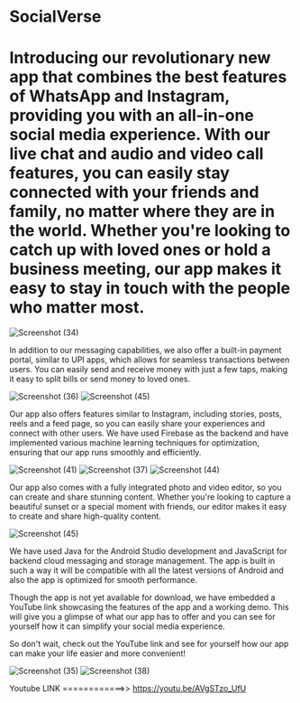 # SocialVerse
# Introducing our revolutionary new app that combines the best features of WhatsApp and Instagram, providing you with an all-in-one social media experience. With our live chat and audio and video call features, you can easily stay connected with your friends and family, no matter where they are in the world. Whether you're looking to catch up with loved ones or hold a business meeting, our app makes it easy to stay in touch with the people who matter most.

![Screenshot (34)](https://user-images.githubusercontent.com/101708836/214083510-a197bfb3-f337-439e-b8dc-87a0f699d70f.png)

In addition to our messaging capabilities, we also offer a built-in payment portal, similar to UPI apps, which allows for seamless transactions between users. You can easily send and receive money with just a few taps, making it easy to split bills or send money to loved ones.

![Screenshot (36)](https://user-images.githubusercontent.com/101708836/214083454-684ae257-ac3c-4cde-a691-7a0f8ce68480.png)
![Screenshot (45)](https://user-images.githubusercontent.com/101708836/214083456-4606e2ec-3fac-474d-b6be-dc217eaa1d2f.png)


Our app also offers features similar to Instagram, including stories, posts, reels and a feed page, so you can easily share your experiences and connect with other users. We have used Firebase as the backend and have implemented various machine learning techniques for optimization, ensuring that our app runs smoothly and efficiently.

![Screenshot (41)](https://user-images.githubusercontent.com/101708836/214083884-19dc0b9e-c6c5-44cd-9f19-974604c2068f.png)
![Screenshot (37)](https://user-images.githubusercontent.com/101708836/214083895-7e509c89-78b5-4de5-8f5e-78d8ea8e231f.png)
![Screenshot (44)](https://user-images.githubusercontent.com/101708836/214083898-8dd60282-a5fb-4188-9494-bad38a5fdfaf.png)


Our app also comes with a fully integrated photo and video editor, so you can create and share stunning content. Whether you're looking to capture a beautiful sunset or a special moment with friends, our editor makes it easy to create and share high-quality content.

![Screenshot (45)](https://user-images.githubusercontent.com/101708836/214083355-4fc78cbd-8ed2-4237-afec-1eb04d5552d9.png)

We have used Java for the Android Studio development and JavaScript for backend cloud messaging and storage management. The app is built in such a way it will be compatible with all the latest versions of Android and also the app is optimized for smooth performance.

Though the app is not yet available for download, we have embedded a YouTube link showcasing the features of the app and a working demo. This will give you a glimpse of what our app has to offer and you can see for yourself how it can simplify your social media experience.

So don't wait, check out the YouTube link and see for yourself how our app can make your life easier and more convenient!


![Screenshot (35)](https://user-images.githubusercontent.com/101708836/214082868-b500f10b-a032-4074-9f43-95629e286180.png)
![Screenshot (38)](https://user-images.githubusercontent.com/101708836/214082992-bc4b231c-4ebf-4b5c-a81f-aa8d82e4cec7.png)



Youtube LINK ============>> https://youtu.be/AVgSTzo_UfU
